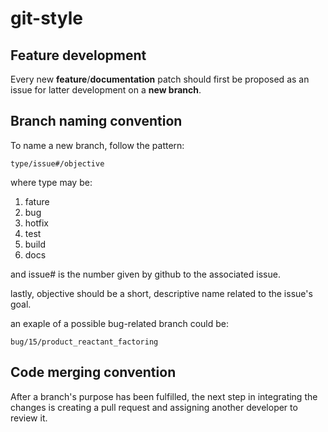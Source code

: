 # git-style

## Feature development

Every new **feature**/**documentation** patch should first be proposed as an issue for latter development on a **new branch**.

## Branch naming convention

To name a new branch, follow the pattern:

```
type/issue#/objective
```

where type may be:
1. fature
2. bug
3. hotfix
4. test
5. build
6. docs

and issue# is the number given by github to the associated issue.

lastly, objective should be a short, descriptive name related to the issue's goal.

an exaple of a possible bug-related branch could be:

```
bug/15/product_reactant_factoring
```

## Code merging convention

After a branch's purpose has been fulfilled, the next step in integrating the changes is creating a pull request and assigning another developer to review it.
